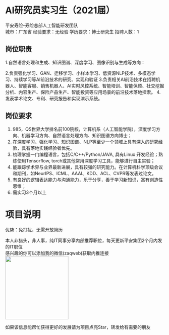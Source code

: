 # AI研究员实习生（2021届）
平安寿险-寿险总部人工智能研发团队  
城市：广东省 经验要求：无经验 学历要求：博士研究生  招聘人数：1

## 岗位职责
1.自然语言处理和生成、知识图谱、深度学习、图像识别与生成等方向：
   
   2.负责强化学习、GAN、迁移学习、小样本学习、低资源NLP技术、多模态学习、持续学习等AI前沿技术的研究、实现和验证
   3.负责相关AI前沿技术在招聘机器人、智能客服、销售机器人、AI实时风控系统、智能培训、智能保顾、社交挖掘分析、内容生产、保险产品生产、智能投资等应用场景的前沿技术落地探索。
   4.发表学术论文、专利、研究报告和实现演示系统。

## 岗位要求
1.	985，QS世界大学排名前100院校，计算机系（人工智能学院），深度学习方向、机器学习方向、自然语言处理方向、知识图谱方向博士；
   2.	在深度学习、强化学习、知识图谱、NLP等至少一个领域上具有深入的研究经验，具有落地实践经验者优先。
   3.	梳理掌握一门编程语言，包括C/C++/Python/JAVA, 具有Linux 开发经验；熟练使用Tensorflow, torch或其他常用深度学习工具，能够进行自主实验；
   4.	能跟踪学术界与业界最新进展，具有较强的研究能力。在计算机科学顶级会议和期刊，如NeurIPS、ICML、AAAI、KDD、ACL、CVPR等发表过论文。
   5.	有良好的逻辑表达能力与沟通能力，乐于分享，善于学习新知识，富有创造性思维；
   6.	需实习3个月以上

# 项目说明

优势：免打扰，无需开放简历

本人非猎头，非人事，纯IT同事分享内部推荐职位，每天更新平安集团2个月内发的IT职位  
感兴趣的你可以添加我的微信(zaqweb)获取内推连接  
<img src="https://github.com/zaqweb/PA-IT-JOBS/blob/master/WechatICode.jpeg"  height="200" width="200">

如果该信息能帮忙获得更好的发展请为项目点亮Star，转发给有需要的朋友




